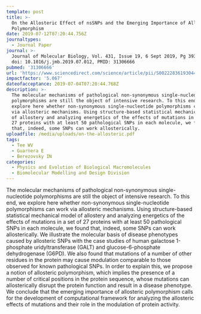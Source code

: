 ```yaml
---
template: post
title: >-
  On the Allosteric Effect of nsSNPs and the Emerging Importance of Allosteric
  Polymorphism
date: 2019-07-12T07:20:44.756Z
journaltypes:
  - Journal Paper
journal: >-
  Journal of Molecular Biology, Vol. 431, Issue 19, 6 Sept 2019, Pg 3933-3942,
  doi: 10.1016/j.jmb.2019.07.012, PMID: 31306666
pubmed: '31306666'
url: 'https://www.sciencedirect.com/science/article/pii/S0022283619304413'
impactfactor: '5.067'
dateofacceptance: 2019-07-04T07:20:44.768Z
description: >-
  The molecular mechanisms of pathological non-synonymous single-nucleotide
  polymorphisms are still the object of intensive research. To this end, we
  explore here whether non-synonymous single-nucleotide polymorphisms can work
  via allosteric mechanisms. Using structure-based statistical mechanical model
  of allostery and analyzing energetics of the effects of mutations in a set of
  27 proteins with at least 50 pathological SNPs in each molecule, we found
  that, indeed, some SNPs can work allosterically. 
uploadfile: /media/uploads/on-the-allosteric.pdf
tags:
  - Tee WV
  - Guarnera E
  - Berezovsky IN
categories:
  - Physics and Evolution of Biological Macromolecules
  - Biomolecular Modelling and Design Division
---
```

The molecular mechanisms of pathological non-synonymous single-nucleotide polymorphisms are still the object of intensive research. To this end, we explore here whether non-synonymous single-nucleotide polymorphisms can work via allosteric mechanisms. Using structure-based statistical mechanical model of allostery and analyzing energetics of the effects of mutations in a set of 27 proteins with at least 50 pathological SNPs in each molecule, we found that, indeed, some SNPs can work allosterically. We illustrate the molecular basis of disease phenotypes caused by allosteric SNPs with the case studies of human galactose 1-phosphate uridyltransferase (GALT) and glucose-6-phosphate dehydrogenase (G6PD). We also found that mutations of a number of other residues in the protein may cause modulation comparable to those observed for known pathological SNPs. In order to explain this, we propose a notion of allosteric polymorphism, which implies the presence of a number of critical positions in the protein sequence, whose mutations can allosterically disrupt the protein function and result in a disease phenotype. We conclude that the emerging importance of allosteric polymorphism calls for the development of computational framework for analyzing the allosteric effects of mutations and their role in the modulation of protein activity.
